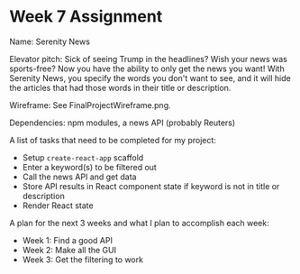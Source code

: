 # Week 7 Assignment

Name: Serenity News

Elevator pitch: Sick of seeing Trump in the headlines? Wish your news was sports-free? Now you have the ability to only get the news you want! With Serenity News, you specify the words you don't want to see, and it will hide the articles that had those words in their title or description. 

Wireframe: See FinalProjectWireframe.png. 

Dependencies: npm modules, a news API (probably Reuters)

A list of tasks that need to be completed for my project:
* Setup `create-react-app` scaffold
* Enter a keyword(s) to be filtered out
* Call the news API and get data
* Store API results in React component state if keyword is not in title or description
* Render React state

A plan for the next 3 weeks and what I plan to accomplish each week:
* Week 1: Find a good API
* Week 2: Make all the GUI
* Week 3: Get the filtering to work
